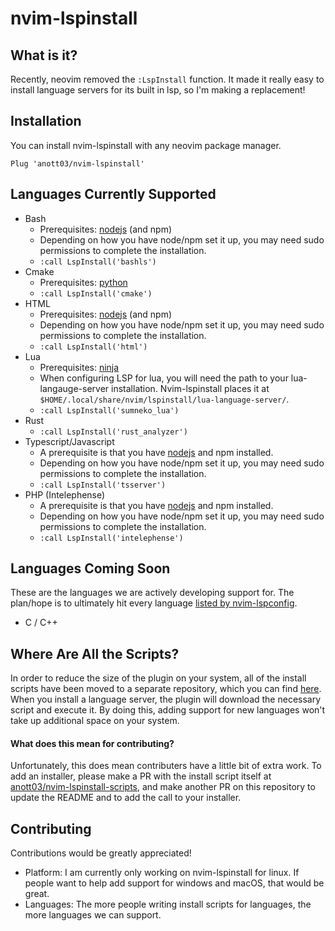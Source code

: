# nvim-lspinstall
## What is it?
Recently, neovim removed the `:LspInstall` function. It made it really easy to install language servers for its built in lsp, so I'm making a replacement!
## Installation
You can install nvim-lspinstall with any neovim package manager.
```vim
Plug 'anott03/nvim-lspinstall'
```
## Languages Currently Supported
- Bash
  - Prerequisites: [nodejs](https://nodejs.org) (and npm)
  - Depending on how you have node/npm set it up, you may need sudo permissions to complete the installation.
  - `:call LspInstall('bashls')`
- Cmake
  - Prerequisites: [python](https://www.python.org/)
  - `:call LspInstall('cmake')`
- HTML
  - Prerequisites: [nodejs](https://nodejs.org) (and npm)
  - Depending on how you have node/npm set it up, you may need sudo permissions to complete the installation.
  - `:call LspInstall('html')`
- Lua
  - Prerequisites: [ninja](https://github.com/ninja-build/ninja/wiki/Pre-built-Ninja-packages)
  - When configuring LSP for lua, you will need the path to your lua-langauge-server installation. Nvim-lspinstall places it at `$HOME/.local/share/nvim/lspinstall/lua-language-server/`.
  - `:call LspInstall('sumneko_lua')`
- Rust
  - `:call LspInstall('rust_analyzer')`
- Typescript/Javascript
  - A prerequisite is that you have [nodejs](https://nodejs.org) and npm installed.
  - Depending on how you have node/npm set it up, you may need sudo permissions to complete the installation.
  - `:call LspInstall('tsserver')`
- PHP (Intelephense)
  - A prerequisite is that you have [nodejs](https://nodejs.org) and npm installed.
  - Depending on how you have node/npm set it up, you may need sudo permissions to complete the installation.
  - `:call LspInstall('intelephense')`
## Languages Coming Soon
These are the languages we are actively developing support for. The plan/hope is to ultimately hit every language [listed by nvim-lspconfig](https://github.com/neovim/nvim-lspconfig/blob/master/CONFIG.md).
- C / C++
## Where Are All the Scripts?
In order to reduce the size of the plugin on your system, all of the install scripts have been moved to a separate repository, which you can find [here](https://github.com/anott03/nvim-lspinstall-scripts). When you install a language server, the plugin will download the necessary script and execute it. By doing this, adding support for new languages won't take up additional space on your system.
#### What does this mean for contributing?
Unfortunately, this does mean contributers have a little bit of extra work. To add an installer, please make a PR with the install script itself at [anott03/nvim-lspinstall-scripts](https://github.com/anott03/nvim-lspinstall-scripts), and make another PR on this repository to update the README and to add the call to your installer.
## Contributing
Contributions would be greatly appreciated!
- Platform: I am currently only working on nvim-lspinstall for linux. If people want to help add support for windows and macOS, that would be great.
- Languages: The more people writing install scripts for languages, the more languages we can support.
